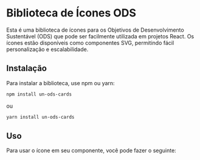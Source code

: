 # Biblioteca de Ícones ODS

Esta é uma biblioteca de ícones para os Objetivos de Desenvolvimento Sustentável (ODS) que pode ser facilmente utilizada em projetos React. Os ícones estão disponíveis como componentes SVG, permitindo fácil personalização e escalabilidade.

## Instalação

Para instalar a biblioteca, use npm ou yarn:

```bash
npm install un-ods-cards
```

ou

```bash
yarn install un-ods-cards
```

## Uso

Para usar o ícone em seu componente, você pode fazer o seguinte:

<OdsIcon1 size={128} />
